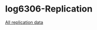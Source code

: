 # log6306-Replication


[All replication data](https://sites.google.com/view/ase21-docker-refactorings)

